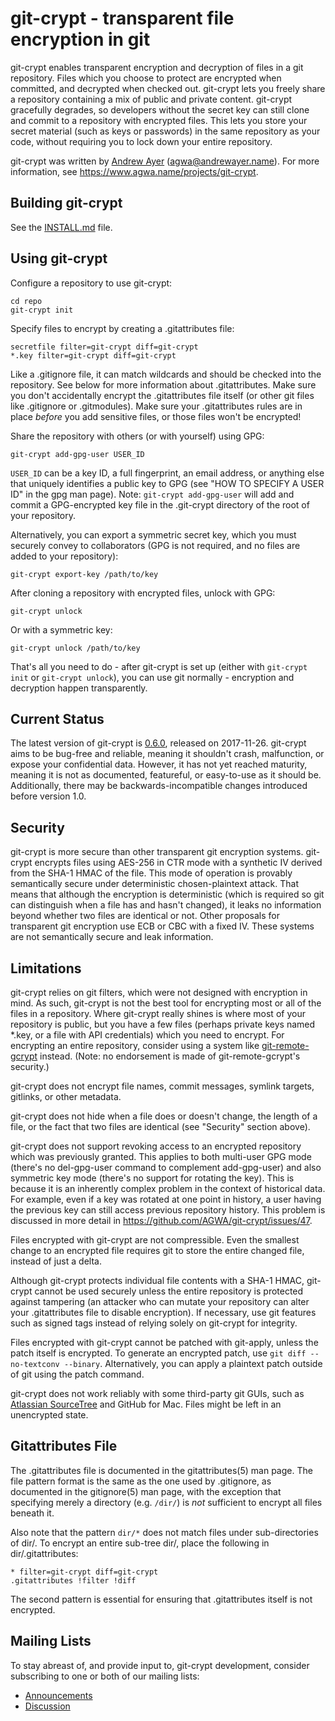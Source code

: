 git-crypt - transparent file encryption in git
==============================================

git-crypt enables transparent encryption and decryption of files in a
git repository.  Files which you choose to protect are encrypted when
committed, and decrypted when checked out.  git-crypt lets you freely
share a repository containing a mix of public and private content.
git-crypt gracefully degrades, so developers without the secret key can
still clone and commit to a repository with encrypted files.  This lets
you store your secret material (such as keys or passwords) in the same
repository as your code, without requiring you to lock down your entire
repository.

git-crypt was written by [Andrew Ayer](https://www.agwa.name) (agwa@andrewayer.name).
For more information, see <https://www.agwa.name/projects/git-crypt>.

Building git-crypt
------------------
See the [INSTALL.md](INSTALL.md) file.


Using git-crypt
---------------

Configure a repository to use git-crypt:

    cd repo
    git-crypt init

Specify files to encrypt by creating a .gitattributes file:

    secretfile filter=git-crypt diff=git-crypt
    *.key filter=git-crypt diff=git-crypt

Like a .gitignore file, it can match wildcards and should be checked into
the repository.  See below for more information about .gitattributes.
Make sure you don't accidentally encrypt the .gitattributes file itself
(or other git files like .gitignore or .gitmodules).  Make sure your
.gitattributes rules are in place *before* you add sensitive files, or
those files won't be encrypted!

Share the repository with others (or with yourself) using GPG:

    git-crypt add-gpg-user USER_ID

`USER_ID` can be a key ID, a full fingerprint, an email address, or
anything else that uniquely identifies a public key to GPG (see "HOW TO
SPECIFY A USER ID" in the gpg man page).  Note: `git-crypt add-gpg-user`
will add and commit a GPG-encrypted key file in the .git-crypt directory
of the root of your repository.

Alternatively, you can export a symmetric secret key, which you must
securely convey to collaborators (GPG is not required, and no files
are added to your repository):

    git-crypt export-key /path/to/key

After cloning a repository with encrypted files, unlock with GPG:

    git-crypt unlock

Or with a symmetric key:

    git-crypt unlock /path/to/key

That's all you need to do - after git-crypt is set up (either with
`git-crypt init` or `git-crypt unlock`), you can use git normally -
encryption and decryption happen transparently.

Current Status
--------------

The latest version of git-crypt is [0.6.0](NEWS.md), released on
2017-11-26.  git-crypt aims to be bug-free and reliable, meaning it
shouldn't crash, malfunction, or expose your confidential data.
However, it has not yet reached maturity, meaning it is not as
documented, featureful, or easy-to-use as it should be.  Additionally,
there may be backwards-incompatible changes introduced before version
1.0.

Security
--------

git-crypt is more secure than other transparent git encryption systems.
git-crypt encrypts files using AES-256 in CTR mode with a synthetic IV
derived from the SHA-1 HMAC of the file.  This mode of operation is
provably semantically secure under deterministic chosen-plaintext attack.
That means that although the encryption is deterministic (which is
required so git can distinguish when a file has and hasn't changed),
it leaks no information beyond whether two files are identical or not.
Other proposals for transparent git encryption use ECB or CBC with a
fixed IV.  These systems are not semantically secure and leak information.

Limitations
-----------

git-crypt relies on git filters, which were not designed with encryption
in mind.  As such, git-crypt is not the best tool for encrypting most or
all of the files in a repository. Where git-crypt really shines is where
most of your repository is public, but you have a few files (perhaps
private keys named *.key, or a file with API credentials) which you
need to encrypt.  For encrypting an entire repository, consider using a
system like [git-remote-gcrypt](https://spwhitton.name/tech/code/git-remote-gcrypt/)
instead.  (Note: no endorsement is made of git-remote-gcrypt's security.)

git-crypt does not encrypt file names, commit messages, symlink targets,
gitlinks, or other metadata.

git-crypt does not hide when a file does or doesn't change, the length
of a file, or the fact that two files are identical (see "Security"
section above).

git-crypt does not support revoking access to an encrypted repository
which was previously granted. This applies to both multi-user GPG
mode (there's no del-gpg-user command to complement add-gpg-user)
and also symmetric key mode (there's no support for rotating the key).
This is because it is an inherently complex problem in the context
of historical data. For example, even if a key was rotated at one
point in history, a user having the previous key can still access
previous repository history. This problem is discussed in more detail in
<https://github.com/AGWA/git-crypt/issues/47>.

Files encrypted with git-crypt are not compressible.  Even the smallest
change to an encrypted file requires git to store the entire changed file,
instead of just a delta.

Although git-crypt protects individual file contents with a SHA-1
HMAC, git-crypt cannot be used securely unless the entire repository is
protected against tampering (an attacker who can mutate your repository
can alter your .gitattributes file to disable encryption).  If necessary,
use git features such as signed tags instead of relying solely on
git-crypt for integrity.

Files encrypted with git-crypt cannot be patched with git-apply, unless
the patch itself is encrypted.  To generate an encrypted patch, use `git
diff --no-textconv --binary`.  Alternatively, you can apply a plaintext
patch outside of git using the patch command.

git-crypt does not work reliably with some third-party git GUIs, such
as [Atlassian SourceTree](https://jira.atlassian.com/browse/SRCTREE-2511)
and GitHub for Mac.  Files might be left in an unencrypted state.

Gitattributes File
------------------

The .gitattributes file is documented in the gitattributes(5) man page.
The file pattern format is the same as the one used by .gitignore,
as documented in the gitignore(5) man page, with the exception that
specifying merely a directory (e.g. `/dir/`) is *not* sufficient to
encrypt all files beneath it.

Also note that the pattern `dir/*` does not match files under
sub-directories of dir/.  To encrypt an entire sub-tree dir/, place the
following in dir/.gitattributes:

    * filter=git-crypt diff=git-crypt
    .gitattributes !filter !diff

The second pattern is essential for ensuring that .gitattributes itself
is not encrypted.

Mailing Lists
-------------

To stay abreast of, and provide input to, git-crypt development,
consider subscribing to one or both of our mailing lists:

* [Announcements](https://lists.cloudmutt.com/mailman/listinfo/git-crypt-announce)
* [Discussion](https://lists.cloudmutt.com/mailman/listinfo/git-crypt-discuss)
